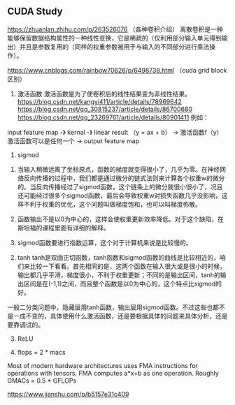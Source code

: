 ## CUDA Study

https://zhuanlan.zhihu.com/p/263526076 （各种卷积介绍）
离散卷积是一种能够保留数据结构属性的一种线性变换，它是稀疏的（仅利用部分输入单元得到输出）并且是参数复用的（同样的权重参数被用于与输入的不同部分进行乘法操作）。



https://www.cnblogs.com/rainbow70626/p/6498738.html （cuda grid block 区别）


1. 激活函数 激活函数是为了使卷积后的线性结果变为非线性结果。  
https://blog.csdn.net/kangyi411/article/details/78969642
https://blog.csdn.net/qq_30815237/article/details/86700680
https://blog.csdn.net/qq_23269761/article/details/80901411
例如：

input feature map  -》  kernal -》 linear result （y = ax + b）  -> 激活函数f（y） 激活函数可以是任何一个  -> output feature map

1. sigmod
1) 当输入稍微远离了坐标原点，函数的梯度就变得很小了，几乎为零。在神经网络反向传播的过程中，我们都是通过微分的链式法则来计算各个权重w的微分的。当反向传播经过了sigmod函数，这个链条上的微分就很小很小了，况且还可能经过很多个sigmod函数，最后会导致权重w对损失函数几乎没影响，这样不利于权重的优化，这个问题叫做梯度饱和，也可以叫梯度弥散。

2) 函数输出不是以0为中心的，这样会使权重更新效率降低。对于这个缺陷，在斯坦福的课程里面有详细的解释。

3) sigmod函数要进行指数运算，这个对于计算机来说是比较慢的。

2. tanh
tanh是双曲正切函数，tanh函数和sigmod函数的曲线是比较相近的，咱们来比较一下看看。首先相同的是，这两个函数在输入很大或是很小的时候，输出都几乎平滑，梯度很小，不利于权重更新；不同的是输出区间，tanh的输出区间是在(-1,1)之间，而且整个函数是以0为中心的，这个特点比sigmod的好。

一般二分类问题中，隐藏层用tanh函数，输出层用sigmod函数。不过这些也都不是一成不变的，具体使用什么激活函数，还是要根据具体的问题来具体分析，还是要靠调试的。

3. ReLU



2. flops = 2 * macs  

Most of modern hardware architectures uses FMA instructions for operations with tensors.
FMA computes a*x+b as one operation. Roughly GMACs = 0.5 * GFLOPs

https://www.jianshu.com/p/b5157e31c409
